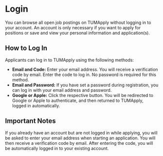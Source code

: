 # Login

You can browse all open job postings on TUMApply without logging in to your account. An account is only necessary if
you want to apply for positions or save and view your personal information and application(s).

## How to Log In

Applicants can log in to TUMApply using the following methods:

- **Email and Code:** Enter your email address. You will receive a verification code by email. Enter the code to log in.
  No password is required for this method.
- **Email and Password:** If you have set a password during registration, you can log in with your email address and
  password.
- **Google or Apple:** Click the respective button. You will be redirected to Google or Apple to authenticate, and then
  returned to TUMApply, logged in automatically.

## Important Notes

If you already have an account but are not logged in while applying, you will be asked to enter your email address when
starting an application. You will then receive a verification code by email. After entering the code, you will be
automatically logged in to your existing account.
